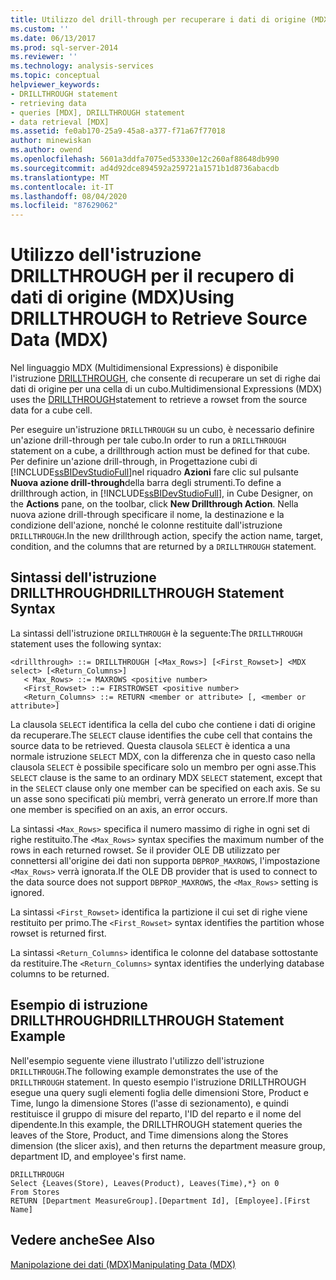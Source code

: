```yaml
---
title: Utilizzo del drill-through per recuperare i dati di origine (MDX) | Microsoft Docs
ms.custom: ''
ms.date: 06/13/2017
ms.prod: sql-server-2014
ms.reviewer: ''
ms.technology: analysis-services
ms.topic: conceptual
helpviewer_keywords:
- DRILLTHROUGH statement
- retrieving data
- queries [MDX], DRILLTHROUGH statement
- data retrieval [MDX]
ms.assetid: fe0ab170-25a9-45a8-a377-f71a67f77018
author: minewiskan
ms.author: owend
ms.openlocfilehash: 5601a3ddfa7075ed53330e12c260af88648db990
ms.sourcegitcommit: ad4d92dce894592a259721a1571b1d8736abacdb
ms.translationtype: MT
ms.contentlocale: it-IT
ms.lasthandoff: 08/04/2020
ms.locfileid: "87629062"
---
```

# <a name="using-drillthrough-to-retrieve-source-data-mdx"></a><span data-ttu-id="2b804-102">Utilizzo dell'istruzione DRILLTHROUGH per il recupero di dati di origine (MDX)</span><span class="sxs-lookup"><span data-stu-id="2b804-102">Using DRILLTHROUGH to Retrieve Source Data (MDX)</span></span>
  <span data-ttu-id="2b804-103">Nel linguaggio MDX (Multidimensional Expressions) è disponibile l'istruzione [DRILLTHROUGH](/sql/mdx/mdx-data-manipulation-drillthrough), che consente di recuperare un set di righe dai dati di origine per una cella di un cubo.</span><span class="sxs-lookup"><span data-stu-id="2b804-103">Multidimensional Expressions (MDX) uses the [DRILLTHROUGH](/sql/mdx/mdx-data-manipulation-drillthrough)statement to retrieve a rowset from the source data for a cube cell.</span></span>  
  
 <span data-ttu-id="2b804-104">Per eseguire un'istruzione `DRILLTHROUGH` su un cubo, è necessario definire un'azione drill-through per tale cubo.</span><span class="sxs-lookup"><span data-stu-id="2b804-104">In order to run a `DRILLTHROUGH` statement on a cube, a drillthrough action must be defined for that cube.</span></span> <span data-ttu-id="2b804-105">Per definire un'azione drill-through, in Progettazione cubi di [!INCLUDE[ssBIDevStudioFull](../../../includes/ssbidevstudiofull-md.md)]nel riquadro **Azioni** fare clic sul pulsante **Nuova azione drill-through**della barra degli strumenti.</span><span class="sxs-lookup"><span data-stu-id="2b804-105">To define a drillthrough action, in [!INCLUDE[ssBIDevStudioFull](../../../includes/ssbidevstudiofull-md.md)], in Cube Designer, on the **Actions** pane, on the toolbar, click **New Drillthrough Action**.</span></span> <span data-ttu-id="2b804-106">Nella nuova azione drill-through specificare il nome, la destinazione e la condizione dell'azione, nonché le colonne restituite dall'istruzione `DRILLTHROUGH`.</span><span class="sxs-lookup"><span data-stu-id="2b804-106">In the new drillthrough action, specify the action name, target, condition, and the columns that are returned by a `DRILLTHROUGH` statement.</span></span>  
  
## <a name="drillthrough-statement-syntax"></a><span data-ttu-id="2b804-107">Sintassi dell'istruzione DRILLTHROUGH</span><span class="sxs-lookup"><span data-stu-id="2b804-107">DRILLTHROUGH Statement Syntax</span></span>  
 <span data-ttu-id="2b804-108">La sintassi dell'istruzione `DRILLTHROUGH` è la seguente:</span><span class="sxs-lookup"><span data-stu-id="2b804-108">The `DRILLTHROUGH` statement uses the following syntax:</span></span>  
  
```  
<drillthrough> ::= DRILLTHROUGH [<Max_Rows>] [<First_Rowset>] <MDX select> [<Return_Columns>]  
   < Max_Rows> ::= MAXROWS <positive number>  
   <First_Rowset> ::= FIRSTROWSET <positive number>  
   <Return_Columns> ::= RETURN <member or attribute> [, <member or attribute>]  
```  
  
 <span data-ttu-id="2b804-109">La clausola `SELECT` identifica la cella del cubo che contiene i dati di origine da recuperare.</span><span class="sxs-lookup"><span data-stu-id="2b804-109">The `SELECT` clause identifies the cube cell that contains the source data to be retrieved.</span></span> <span data-ttu-id="2b804-110">Questa clausola `SELECT` è identica a una normale istruzione `SELECT` MDX, con la differenza che in questo caso nella clausola `SELECT` è possibile specificare solo un membro per ogni asse.</span><span class="sxs-lookup"><span data-stu-id="2b804-110">This `SELECT` clause is the same to an ordinary MDX `SELECT` statement, except that in the `SELECT` clause only one member can be specified on each axis.</span></span> <span data-ttu-id="2b804-111">Se su un asse sono specificati più membri, verrà generato un errore.</span><span class="sxs-lookup"><span data-stu-id="2b804-111">If more than one member is specified on an axis, an error occurs.</span></span>  
  
 <span data-ttu-id="2b804-112">La sintassi `<Max_Rows>` specifica il numero massimo di righe in ogni set di righe restituito.</span><span class="sxs-lookup"><span data-stu-id="2b804-112">The `<Max_Rows>` syntax specifies the maximum number of the rows in each returned rowset.</span></span> <span data-ttu-id="2b804-113">Se il provider OLE DB utilizzato per connettersi all'origine dei dati non supporta `DBPROP_MAXROWS`, l'impostazione `<Max_Rows>` verrà ignorata.</span><span class="sxs-lookup"><span data-stu-id="2b804-113">If the OLE DB provider that is used to connect to the data source does not support `DBPROP_MAXROWS`, the `<Max_Rows>` setting is ignored.</span></span>  
  
 <span data-ttu-id="2b804-114">La sintassi `<First_Rowset>` identifica la partizione il cui set di righe viene restituito per primo.</span><span class="sxs-lookup"><span data-stu-id="2b804-114">The `<First_Rowset>` syntax identifies the partition whose rowset is returned first.</span></span>  
  
 <span data-ttu-id="2b804-115">La sintassi `<Return_Columns>` identifica le colonne del database sottostante da restituire.</span><span class="sxs-lookup"><span data-stu-id="2b804-115">The `<Return_Columns>` syntax identifies the underlying database columns to be returned.</span></span>  
  
## <a name="drillthrough-statement-example"></a><span data-ttu-id="2b804-116">Esempio di istruzione DRILLTHROUGH</span><span class="sxs-lookup"><span data-stu-id="2b804-116">DRILLTHROUGH Statement Example</span></span>  
 <span data-ttu-id="2b804-117">Nell'esempio seguente viene illustrato l'utilizzo dell'istruzione `DRILLTHROUGH`.</span><span class="sxs-lookup"><span data-stu-id="2b804-117">The following example demonstrates the use of the `DRILLTHROUGH` statement.</span></span> <span data-ttu-id="2b804-118">In questo esempio l'istruzione DRILLTHROUGH esegue una query sugli elementi foglia delle dimensioni Store, Product e Time, lungo la dimensione Stores (l'asse di sezionamento), e quindi restituisce il gruppo di misure del reparto, l'ID del reparto e il nome del dipendente.</span><span class="sxs-lookup"><span data-stu-id="2b804-118">In this example, the DRILLTHROUGH statement queries the leaves of the Store, Product, and Time dimensions along the Stores dimension (the slicer axis), and then returns the department measure group, department ID, and employee's first name.</span></span>  
  
```  
DRILLTHROUGH  
Select {Leaves(Store), Leaves(Product), Leaves(Time),*} on 0  
From Stores  
RETURN [Department MeasureGroup].[Department Id], [Employee].[First Name]  
```  
  
## <a name="see-also"></a><span data-ttu-id="2b804-119">Vedere anche</span><span class="sxs-lookup"><span data-stu-id="2b804-119">See Also</span></span>  
 [<span data-ttu-id="2b804-120">Manipolazione dei dati &#40;MDX&#41;</span><span class="sxs-lookup"><span data-stu-id="2b804-120">Manipulating Data &#40;MDX&#41;</span></span>](mdx-data-manipulation-manipulating-data.md)  
  
  
